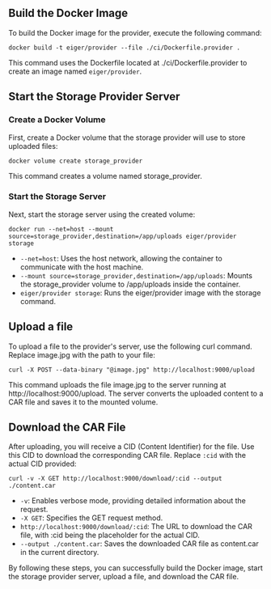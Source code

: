 ## Build the Docker Image

To build the Docker image for the provider, execute the following command:

`docker build -t eiger/provider --file ./ci/Dockerfile.provider .`

This command uses the Dockerfile located at ./ci/Dockerfile.provider to create an image named `eiger/provider`.

## Start the Storage Provider Server

### Create a Docker Volume

First, create a Docker volume that the storage provider will use to store uploaded files:

`docker volume create storage_provider`

This command creates a volume named storage_provider.

### Start the Storage Server

Next, start the storage server using the created volume:

`docker run --net=host --mount source=storage_provider,destination=/app/uploads eiger/provider storage`

- `--net=host`: Uses the host network, allowing the container to communicate with the host machine.
- `--mount source=storage_provider,destination=/app/uploads`: Mounts the storage_provider volume to /app/uploads inside the container.
- `eiger/provider storage`: Runs the eiger/provider image with the storage command.

## Upload a file

To upload a file to the provider's server, use the following curl command. Replace image.jpg with the path to your file:

`curl -X POST --data-binary "@image.jpg" http://localhost:9000/upload`

This command uploads the file image.jpg to the server running at http://localhost:9000/upload. The server converts the uploaded content to a CAR file and saves it to the mounted volume.

## Download the CAR File

After uploading, you will receive a CID (Content Identifier) for the file. Use this CID to download the corresponding CAR file. Replace `:cid` with the actual CID provided:

`curl -v -X GET http://localhost:9000/download/:cid --output ./content.car`

- `-v`: Enables verbose mode, providing detailed information about the request.
- `-X GET`: Specifies the GET request method.
- `http://localhost:9000/download/:cid`: The URL to download the CAR file, with :cid being the placeholder for the actual CID.
- `--output ./content.car`: Saves the downloaded CAR file as content.car in the current directory.

By following these steps, you can successfully build the Docker image, start the storage provider server, upload a file, and download the CAR file.
